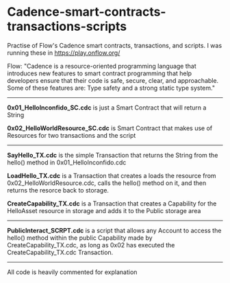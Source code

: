 # Cadence-smart-contracts-transactions-scripts
Practise of Flow's Cadence smart contracts, transactions, and scripts. I was running these in https://play.onflow.org/

Flow: "Cadence is a resource-oriented programming language that introduces new features to smart contract programming that help developers ensure that their code is safe, secure, clear, and approachable. Some of these features are: Type safety and a strong static type system."

---

**0x01_HelloInconfido_SC.cdc** is just a Smart Contract that will return a String

**0x02_HelloWorldResource_SC.cdc** is Smart Contract that makes use of Resources for two transactions and the script

---

**SayHello_TX.cdc** is the simple Transaction that returns the String from the hello() method in 0x01_HelloInconfido.cdc

**LoadHello_TX.cdc** is a Transaction that creates a loads the resource from 0x02_HelloWorldResource.cdc, calls the hello() method on it, and then returns the resorce back to storage.

**CreateCapability_TX.cdc** is a Transaction that creates a Capability for the HelloAsset resource in storage and adds it to the Public storage area

---

**PublicInteract_SCRPT.cdc** is a script that allows any Account to access the hello() method within the public Capability made by CreateCapability_TX.cdc, as long as 0x02 has executed the CreateCapability_TX.cdc Transaction.

---

All code is heavily commented for explanation
